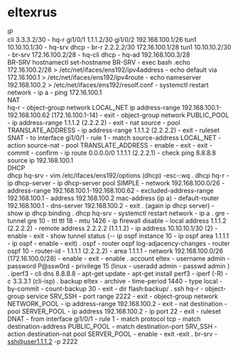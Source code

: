 # eltexrus
IP  
cli 3.3.3.2/30 - hq-r gi1/0/1 1.1.1.2/30 gi1/0/2 192.168.100.1/26 tun1 10.10.10.1/30 - hq-srv dhcp - br-r 2.2.2.2/30 172.16.100.1/28 tun1 10.10.10.2/30 - br-srv 172.16.100.2/28 - hq-cli dhcp - hq-ad 192.168.100.3/28  
BR-SRV
hostnamectl set-hostname BR-SRV - exec bash .echo 172.16.100.2/28 > /etc/net/ifaces/ens192/ipv4address - echo default via 172.16.100.1 > /etc/net/ifaces/ens192/ipv4route - echo nameserver 192.168.100.2 > /etc/net/ifaces/ens192/resolf.conf - systemctl restart network - ip a - ping 172.16.100.1   
NAT   
hq-r - object-group network LOCAL_NET ip address-range 192.168.100.1-192.168.100.62 (172.16.100.1-14) - exit - object-group network PUBLIC_POOL - ip address-range 1.1.1.2 (2.2.2.2) - exit - nat source - pool TRANSLATE_ADDRESS - ip address-range 1.1.1.2 (2.2.2.2) - exit - ruleset SNAT - to interface gi1/0/1 - rule 1 - match source-address LOCAL_NET - action source-nat - pool TRANSLATE_ADDRESS - enable - exit - exit - commit - confirm - ip route 0.0.0.0/0 1.1.1.1 (2.2.2.1) - check ping 8.8.8.8 source ip 192.168.100.1  
DHCP  
dhcp hq-srv - vim /etc/ifaces/ens192/options (dhcp) -esc-:wq .
dhcp hq-r - ip dhcp-server - ip dhcp-server pool SIMPLE - network 192.168.100.0/26 - address-range 192.168.100.1-192.168.100.62 - excluded-address-range 192.168.100.1 - address 192.168.100.2 mac-address (ip a) - default-router 192.168.100.1 - dns-server 192.168.100.2 - exit . (again ip dhcp server) - show ip dhcp binding .
dhcp hq-srv - systemctl restart network  - ip a .
gre - tunnel gre 10 - ttl ttl 18 - mtu 1426 - ip firewall disable - local address 1.1.1.2 (2.2.2.2) - remote address 2.2.2.2 (1.1.1.2) - ip address 10.10.10.1/30 (2) - enable - exit - show tunnel status (-- ip ospf instance 10 - ip ospf area 1.1.1.1 - ip ospf - enable - exit) .
ospf - router ospf log-adjacency-changes - router ospf 10 - router-id - 1.1.1.1 (2.2.2.2) - area 1.1.1.1 - network 192.168.100.0/26 (172.16.100.0/28) - enable - exit - enable .
account eltex - username admin - password P@ssw0rd - privilege 15 (linux - useradd admin - passwd admin ) .
iperf3 - cli dns 8.8.8.8 - apt-get update - apt-get install perf3 - iperf (-R) -c 3.3.3.1 (cli-isp) .
backup eltex - archive - time-period 1440 - type local - by-commit - count-backup 30 - exit - dir flash:backup/ .
ssh hq-r - object-group service SRV_SSH - port range 2222 - exit - object-group network NETWORK_POOL - ip address-range 192.168.100.2 - exit - nat destination - pool SERVER_POOL - ip address 192.168.100.2 - ip port 22 - exit - ruleset DNAT - from interface gi1/0/1 - rule 1 - match protocol tcp - match destination-address PUBLIC_POOL - match destination-port SRV_SSH - action destination-nat pool SERVER_POOL - enable - exit -exit .
br-srv - ssh@user1.1.1.2 -p 2222
